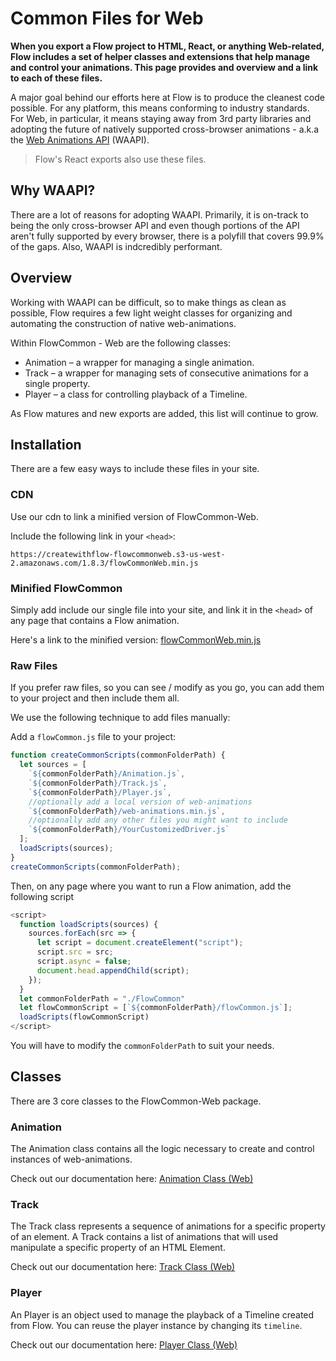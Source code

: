# Common Files for Web
**When you export a Flow project to HTML, React, or anything Web-related, Flow includes a set of helper classes and extensions that help manage and control your animations. This page provides and overview and a link to each of these files.**

A major goal behind our efforts here at Flow is to produce the cleanest code possible. For any platform, this means conforming to industry standards. For Web, in particular, it means staying away from 3rd party libraries and adopting the future of natively supported cross-browser animations - a.k.a the [Web Animations API](https://developer.mozilla.org/en-US/docs/Web/API/Web_Animations_API) (WAAPI).

> Flow's React exports also use these files.

## Why WAAPI?
There are a lot of reasons for adopting WAAPI. Primarily, it is on-track to being the only cross-browser API and even though portions of the API aren't fully supported by every browser, there is a polyfill that covers 99.9% of the gaps. Also, WAAPI is indcredibly performant. 

## Overview
Working with WAAPI can be difficult, so to make things as clean as possible, Flow requires a few light weight classes for organizing and automating the construction of native web-animations.

Within FlowCommon - Web are the following classes:

* Animation – a wrapper for managing a single animation.
* Track – a wrapper for managing sets of consecutive animations for a single property.
* Player – a class for controlling playback of a Timeline.

As Flow matures and new exports are added, this list will continue to grow.

## Installation
There are a few easy ways to include these files in your site.

### CDN
Use our cdn to link a minified version of FlowCommon-Web. 

Include the following link in your `<head>`:

```
https://createwithflow-flowcommonweb.s3-us-west-2.amazonaws.com/1.8.3/flowCommonWeb.min.js
```

### Minified FlowCommon
Simply add include our single file into your site, and link it in the `<head>` of any page that contains a Flow animation.

Here's a link to the minified version: [flowCommonWeb.min.js]()

### Raw Files
If you prefer raw files, so you can see / modify as you go, you can add them to your project and then include them all.

We use the following technique to add files manually:

Add a `flowCommon.js` file to your project:

```js
function createCommonScripts(commonFolderPath) {
  let sources = [
    `${commonFolderPath}/Animation.js`,
    `${commonFolderPath}/Track.js`,
    `${commonFolderPath}/Player.js`,
    //optionally add a local version of web-animations
    `${commonFolderPath}/web-animations.min.js`,
    //optionally add any other files you might want to include
    `${commonFolderPath}/YourCustomizedDriver.js`
  ];
  loadScripts(sources);
}
createCommonScripts(commonFolderPath);
```

Then, on any page where you want to run a Flow animation, add the following script

```js
<script>
  function loadScripts(sources) {
    sources.forEach(src => {
      let script = document.createElement("script");
      script.src = src;
      script.async = false;
      document.head.appendChild(script);
    });
  }
  let commonFolderPath = "./FlowCommon"
  let flowCommonScript = [`${commonFolderPath}/flowCommon.js`];
  loadScripts(flowCommonScript)
</script>
```

You will have to modify the `commonFolderPath` to suit your needs.

## Classes
There are 3 core classes to the FlowCommon-Web package. 

### Animation
The Animation class contains all the logic necessary to create and control instances of web-animations.

Check out our documentation here: [Animation Class (Web)](https://createwithflow.com/api/flowcommon/web/animation/)

### Track
The Track class represents a sequence of animations for a specific property of an element. A Track contains
a list of animations that will used manipulate a specific property of an HTML Element. 

Check out our documentation here: [Track Class (Web)](https://createwithflow.com/api/flowcommon/web/track/)

### Player
An Player is an object used to manage the playback of a Timeline created from Flow. You can reuse the player instance by changing its `timeline`.

Check out our documentation here: [Player Class (Web)](https://createwithflow.com/api/flowcommon/web/player/)
